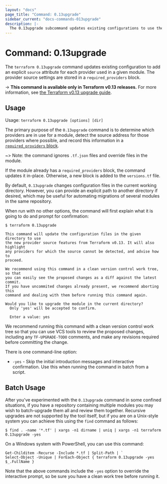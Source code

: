 ```yaml
---
layout: "docs"
page_title: "Command: 0.13upgrade"
sidebar_current: "docs-commands-013upgrade"
description: |-
  The 0.13upgrade subcommand updates existing configurations to use the new provider source features from Terraform 0.13.
---
```


# Command: 0.13upgrade

The `terraform 0.13upgrade` command updates existing configuration to add an
explicit `source` attribute for each provider used in a given module. The
provider source settings are stored in a `required_providers` block.

-> **This command is available only in Terraform v0.13 releases.** For more information, see [the Terraform v0.13 upgrade guide](https://www.terraform.io/upgrade-guides/0-13.html).

## Usage

Usage: `terraform 0.13upgrade [options] [dir]`

The primary purpose of the `0.13upgrade` command is to determine which
providers are in use for a module, detect the source address for those
providers where possible, and record this information in a
[`required_providers` block][required-providers].

[required-providers]: /docs/language/providers/requirements.html

~> Note: the command ignores `.tf.json` files and override files in the module.

If the module already has a `required_providers` block, the command updates it
in-place. Otherwise, a new block is added to the `versions.tf` file.

By default, `0.13upgrade` changes configuration files in the current working
directory. However, you can provide an explicit path to another directory if
desired, which may be useful for automating migrations of several modules in
the same repository.

When run with no other options, the command will first explain what it is
going to do and prompt for confirmation:

```
$ terraform 0.13upgrade

This command will update the configuration files in the given directory to use
the new provider source features from Terraform v0.13. It will also highlight
any providers for which the source cannot be detected, and advise how to
proceed.

We recommend using this command in a clean version control work tree, so that
you can easily see the proposed changes as a diff against the latest commit.
If you have uncommited changes already present, we recommend aborting this
command and dealing with them before running this command again.

Would you like to upgrade the module in the current directory?
  Only 'yes' will be accepted to confirm.

  Enter a value: yes
```

We recommend running this command with a clean version control work tree so
that you can use VCS tools to review the proposed changes, including any
`TF-UPGRADE-TODO` comments, and make any revisions required before committing
the change.

There is one command-line option:

- `-yes` - Skip the initial introduction messages and interactive confirmation.
  Use this when running the command in batch from a script.

## Batch Usage

After you've experimented with the `0.13upgrade` command in some confined
situations, if you have a repository containing multiple modules you may
wish to batch-upgrade them all and review them together. Recursive upgrades
are not supported by the tool itself, but if you are on a Unix-style system
you can achieve this using the `find` command as follows:

```
$ find . -name '*.tf' | xargs -n1 dirname | uniq | xargs -n1 terraform 0.13upgrade -yes
```

On a Windows system with PowerShell, you can use this command:

```
Get-Childitem -Recurse -Include *.tf | Split-Path | `
Select-Object -Unique | ForEach-Object { terraform 0.13upgrade -yes $_.FullName }
```

Note that the above commands include the `-yes` option to override the
interactive prompt, so be sure you have a clean work tree before running it.
